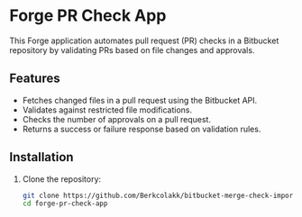 # Forge PR Check App

This Forge application automates pull request (PR) checks in a Bitbucket repository by validating PRs based on file changes and approvals.

## Features

- Fetches changed files in a pull request using the Bitbucket API.
- Validates against restricted file modifications.
- Checks the number of approvals on a pull request.
- Returns a success or failure response based on validation rules.

## Installation

1. Clone the repository:

   ```bash
   git clone https://github.com/Berkcolakk/bitbucket-merge-check-important-filename-validator.git
   cd forge-pr-check-app
